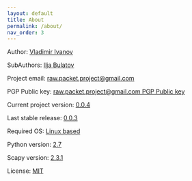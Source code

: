 ```yaml
---
layout: default
title: About
permalink: /about/
nav_order: 3
---
```


Author: [Vladimir Ivanov](https://github.com/Vladimir-Ivanov-Git)

SubAuthors: [Ilja Bulatov](https://github.com/barrracud4)

Project email: [raw.packet.project@gmail.com](mailto:raw.packet.project@gmail.com)

PGP Public key: [raw.packet.project@gmail.com PGP Public key](https://raw-packet.github.io/static/pgp/Raw-packet.asc)

Current project version: [0.0.4](https://github.com/raw-packet/raw-packet)

Last stable release: [0.0.3](https://github.com/raw-packet/raw-packet/releases/tag/0.0.3)

Required OS: [Linux based](https://en.wikipedia.org/wiki/Linux)

Python version: [2.7](https://www.python.org/download/releases/2.7/)

Scapy version: [2.3.1](https://scapy.net/)

License: [MIT](https://github.com/raw-packet/raw-packet/blob/master/LICENSE)